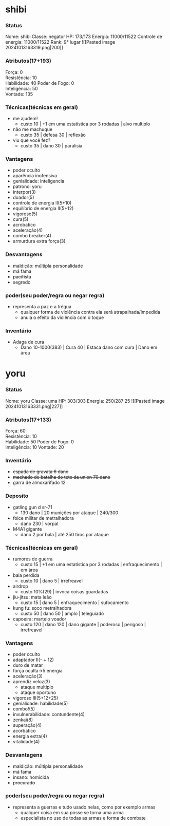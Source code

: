 # shibi

### Status
Nome: shibi
Classe: negator
HP: 173/173
Energia: 11000/11522
Controle de energia: 11000/11522
Rank: 9° lugar
![[Pasted image 20241013163319.png|200]]
### Atributos(17+193) 
Força: 0   
Resistência: 10    
Habilidade: 40
Poder de Fogo: 0  
Inteligência: 50  
Vontade: 135  

### Técnicas(técnicas em geral)
- me ajudem!
	- custo 10 | +1 em uma estatistica por 3 rodadas | alvo multiplo
- não me machuque
	- custo 35 | defesa 30 | reflexão
- viu que você fez?
	- custo 35 | dano 30 | paralisia
### Vantagens
- poder oculto
- aparência inofensiva
- genialidade: inteligencia
- patrono: yoru
- interpor(3)
- doador(5)
- controle de energia II(5+10)
- equilíbrio de energia II(5+12)
- vigoroso(5)
- cura(5)
- acrobatico
- aceleração(4)
- combo breaker(4)
- armurdura extra força(3)

### Desvantagens 
- maldição: múltipla personalidade
- má fama
- ~~pacifista~~
- segredo

### poder(seu poder/regra ou negar regra)
- representa a paz e a trégua
	- qualquer forma de violência contra ela será atrapalhada/impedida
	- anula o efeito da violência com o toque
### Inventário
- Adaga de cura
	- Dano 10-1000(383) | Cura 40 | Estaca dano com cura | Dano em área
# yoru
### Status
Nome: yoru
Classe: uma
HP: 303/303
Energia: 250/287
25
![[Pasted image 20241013163331.png|227]]
### Atributos(17+133) 
Força: 60  
Resistência: 10    
Habilidade: 50
Poder de Fogo: 0  
Inteligência: 10 
Vontade: 20  
### Inventário  
- ~~espada de gravata 6 dano~~
- ~~machado de batalha do teto da union 70 dano~~
- garra de almoxarifado 12
### Deposito
- gatling gun d sr-71
	- 130 dano | 20 munições por ataque | 240/300
 - foice militar de metralhadora
	 - dano 230 | vorpal
- M4A1 gigante
	- dano 2 por bala | até 250 tiros por ataque
### Técnicas(técnicas em geral)
- rumores de guerra
	- custo 15 | +1 em uma estatística por 3 rodadas | enfraquecimento | em área
- bala perdida
	- custo 10 | dano 5 | irrefreavel
- airdrop
	- custo 10%(29) | invoca coisas guardadas
- jiu-jitsu: mata leão
	- custo 15 | dano 5 | enfraquecimento | sufocamento
- kung fu: soco metralhadora
	- custo 50 | dano 50 | amplo | teleguiado
- capoeira: martelo voador
	- custo 120 | dano 120 | dano gigante | poderoso | perigoso | irrefreavel 
### Vantagens
- poder oculto
- adaptador II(- + 12)
- duro de matar
- força oculta->5 energia
- aceleração(3)
- aprendiz veloz(3)
	- ataque multiplo
	- ataque oportuno
- vigoroso III(5+12+25)
- genialidade: habilidade(5)
- combo!(5)
- invulnerabilidade: contundente(4)
- zenkai(8)
- superação(4)
- acorbatico
- energia extra(4)
- vitalidade(4)
### Desvantagens 
- maldição: múltipla personalidade
- má fama
- insano: homicida
- ~~procurado~~


### poder(seu poder/regra ou negar regra)
- representa a guerras e tudo usado nelas, como por exemplo armas
	- qualquer coisa em sua posse se torna uma arma
	- especialista no uso de todas as armas e forma de combate